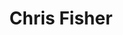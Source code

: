 ---
avatar: /images/people/chris.jpg
avatar_small: /images/people/chris_small.jpg
bio: Host on Jupiter Broadcasting, with the best shows on Linux, Open Source, Privacy,
  Community, Development, News and Politics. Everyday's a holiday!
gplus: null
homepage: https://www.jupiterbroadcasting.com
instagram: null
linkedin: null
title: Chris Fisher
twitter: https://twitter.com/chrislas
type: host
username: chris
youtube: https://youtube.com/chrisfisher
---